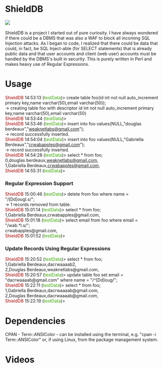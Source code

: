 # ShieldDB
<img src="https://weaknetlabs.com/images/shielddblogo.png"/><br /><br />
ShieldDB is a project I started out of pure curiosity. I have always wondered if there could be a DBMS that was also a WAF to block all incoming SQL Injection attacks.
As I began to code, I realized that there could be data that could, in fact, be SQL Inject-able (for SELECT statements) that is already public data and that user accounts and client (web user) accounts must be handled by the DBMS's built in security.
This is purely written in Perl and makes heavy use of Regular Expressions.

# Usage
<style>
  .green{
    color:#36a400;
  }
  .red{
    color:#a40000;
  }
</style>
<span class="red">ShieldDB</span> 14:53:13 (<span class="green">testData</span>)> create table foo(id int not null auto_increment primary key,name varchar(50),email varchar(50));<br />
 -> creating table foo with descriptor id int not null auto_increment primary key,name varchar(50),email varchar(50)<br />
<span class="red">ShieldDB</span> 14:53:44 (<span class="green">testData</span>)><br />
<span class="red">ShieldDB</span> 14:53:46 (<span class="green">testData</span>)> insert into foo values(NULL,"douglas berdeaux","weaknetlabs@gmail.com");<br />
 -> record successfully inserted.<br />
<span class="red">ShieldDB</span> 14:54:04 (<span class="green">testData</span>)> insert into foo values(NULL,"Gabriella Berdeaux","crwabapples@gmail.com");<br />
 -> record successfully inserted.<br />
<span class="red">ShieldDB</span> 14:54:28 (<span class="green">testData</span>)> select * from foo;<br />
0,douglas berdeaux,weaknetlabs@gmail.com,<br />
1,Gabriella Berdeaux,crwabapples@gmail.com,<br />
<span class="red">ShieldDB</span> 14:55:31 (<span class="green">testData</span>)><br />
</div>
<h3>Regular Expression Support</h3>
<div class="code">
<span class="red">ShieldDB</span> 15:00:46 (<span class="green">testData</span>)> delete from foo where name = "/[Dd]ougl.s/";<br />
 -> 1 records removed from table.<br />
<span class="red">ShieldDB</span> 15:01:14 (<span class="green">testData</span>)> select * from foo;<br />
1,Gabriella Berdeaux,crwabapples@gmail.com,<br />
<span class="red">ShieldDB</span> 15:01:18 (<span class="green">testData</span>)> select email from foo where email = "/wab.*l.s/";<br />
crwabapples@gmail.com,<br />
<span class="red">ShieldDB</span> 15:01:52 (<span class="green">testData</span>)><br />
</div>
<h3>Update Records Using Regular Expressions</h3>
<div class="code">
<span class="red">ShieldDB</span> 15:20:52 (<span class="green">testData</span>)> select * from foo;<br />
1,Gabriella Berdeaux,dacrwaaaab2,<br />
2,Douglas Berdeaux,weaknetlabs@gmail.com,<br />
<span class="red">ShieldDB</span> 15:20:57 (<span class="green">testData</span>)> update table foo set email = "dacrwaaaab@gmail.com" where name  = "/^[Dd]oug/";<br />
<span class="red">ShieldDB</span> 15:22:11 (<span class="green">testData</span>)> select * from foo;<br />
1,Gabriella Berdeaux,dacrwaaaab@gmail.com,<br />
2,Douglas Berdeaux,dacrwaaaab@gmail.com,<br />
<span class="red">ShieldDB</span> 15:22:19 (<span class="green">testData</span>)><br />

# Dependencies
CPAN - Term::ANSIColor - can be installed using the terminal, e.g. "cpan -i Term::ANSIColor" or, if using Linux, 
from the package management system.

# Videos

#
